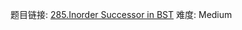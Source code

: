 题目链接: [285.Inorder Successor in BST][1]
难度: Medium

[1]: https://leetcode.com/problems/inorder-successor-in-bst/